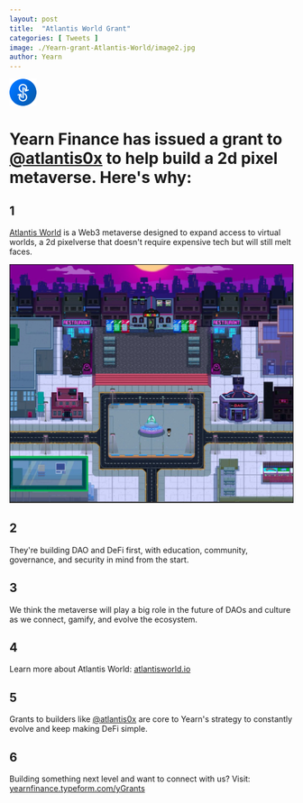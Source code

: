 ```yaml
---
layout: post
title:  "Atlantis World Grant"
categories: [ Tweets ]
image: ./Yearn-grant-Atlantis-World/image2.jpg
author: Yearn
---
```


![](image1.jpg)

# Yearn Finance has issued a grant to [@atlantis0x](https://twitter.com/atlantis0x) to help build a 2d pixel metaverse. Here's why:

## 1

[Atlantis World](https://twitter.com/atlantis0x) is a Web3 metaverse designed to expand access to virtual worlds, a 2d pixelverse that doesn't require expensive tech but will still melt faces.

![](image2.jpg)

## 2

They're building DAO and DeFi first, with education, community, governance, and security in mind from the start.

## 3

We think the metaverse will play a big role in the future of DAOs and culture as we connect, gamify, and evolve the ecosystem.

## 4

Learn more about Atlantis World:  [atlantisworld.io](https://atlantisworld.io)

## 5

Grants to builders like [@atlantis0x](https://twitter.com/atlantis0x) are core to Yearn's strategy to constantly evolve and keep making DeFi simple. 

## 6

Building something next level and want to connect with us? Visit: [yearnfinance.typeform.com/yGrants](https://yearnfinance.typeform.com/yGrants)
